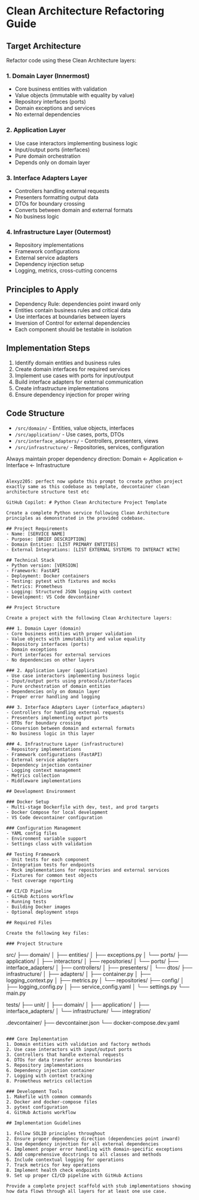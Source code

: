 # Clean Architecture Refactoring Guide

## Target Architecture

Refactor code using these Clean Architecture layers:

### 1. Domain Layer (Innermost)
- Core business entities with validation
- Value objects (immutable with equality by value)
- Repository interfaces (ports)
- Domain exceptions and services
- No external dependencies

### 2. Application Layer
- Use case interactors implementing business logic
- Input/output ports (interfaces)
- Pure domain orchestration
- Depends only on domain layer

### 3. Interface Adapters Layer
- Controllers handling external requests
- Presenters formatting output data
- DTOs for boundary crossing
- Converts between domain and external formats
- No business logic

### 4. Infrastructure Layer (Outermost)
- Repository implementations
- Framework configurations
- External service adapters
- Dependency injection setup
- Logging, metrics, cross-cutting concerns

## Principles to Apply
- Dependency Rule: dependencies point inward only
- Entities contain business rules and critical data
- Use interfaces at boundaries between layers
- Inversion of Control for external dependencies
- Each component should be testable in isolation

## Implementation Steps
1. Identify domain entities and business rules
2. Create domain interfaces for required services
3. Implement use cases with ports for input/output
4. Build interface adapters for external communication
5. Create infrastructure implementations
6. Ensure dependency injection for proper wiring

## Code Structure
- `/src/domain/` - Entities, value objects, interfaces
- `/src/application/` - Use cases, ports, DTOs
- `/src/interface_adapters/` - Controllers, presenters, views
- `/src/infrastructure/` - Repositories, services, configuration

Always maintain proper dependency direction: Domain ← Application ← Interface ← Infrastructure
```

Alexyz205: perfect now update this prompt to create python project exactly same as this codebase as template, devcontainer clean architecture structure test etc

GitHub Copilot: # Python Clean Architecture Project Template

Create a complete Python service following Clean Architecture principles as demonstrated in the provided codebase.

## Project Requirements
- Name: [SERVICE NAME]
- Purpose: [BRIEF DESCRIPTION]
- Domain Entities: [LIST PRIMARY ENTITIES]
- External Integrations: [LIST EXTERNAL SYSTEMS TO INTERACT WITH]

## Technical Stack
- Python version: [VERSION]
- Framework: FastAPI
- Deployment: Docker containers
- Testing: pytest with fixtures and mocks
- Metrics: Prometheus
- Logging: Structured JSON logging with context
- Development: VS Code devcontainer

## Project Structure

Create a project with the following Clean Architecture layers:

### 1. Domain Layer (domain)
- Core business entities with proper validation
- Value objects with immutability and value equality
- Repository interfaces (ports)
- Domain exceptions
- Port interfaces for external services
- No dependencies on other layers

### 2. Application Layer (application)
- Use case interactors implementing business logic
- Input/output ports using protocols/interfaces
- Pure orchestration of domain entities
- Dependencies only on domain layer
- Proper error handling and logging

### 3. Interface Adapters Layer (interface_adapters)
- Controllers for handling external requests
- Presenters implementing output ports
- DTOs for boundary crossing
- Conversion between domain and external formats
- No business logic in this layer

### 4. Infrastructure Layer (infrastructure)
- Repository implementations
- Framework configurations (FastAPI)
- External service adapters
- Dependency injection container
- Logging context management
- Metrics collection
- Middleware implementations

## Development Environment

### Docker Setup
- Multi-stage Dockerfile with dev, test, and prod targets
- Docker Compose for local development
- VS Code devcontainer configuration

### Configuration Management
- YAML config files
- Environment variable support
- Settings class with validation

## Testing Framework
- Unit tests for each component
- Integration tests for endpoints
- Mock implementations for repositories and external services
- Fixtures for common test objects
- Test coverage reporting

## CI/CD Pipeline
- GitHub Actions workflow
- Running tests
- Building Docker images
- Optional deployment steps

## Required Files

Create the following key files:

### Project Structure
```
src/
├── domain/
│   ├── entities/
│   ├── exceptions.py
│   └── ports/
├── application/
│   ├── interactors/
│   ├── repositories/
│   └── ports/
├── interface_adapters/
│   ├── controllers/
│   ├── presenters/
│   └── dtos/
├── infrastructure/
│   ├── adapters/
│   ├── container.py
│   ├── logging_context.py
│   ├── metrics.py
│   └── repositories/
├── config/
│   ├── logging_config.py
│   ├── service_config.yaml
│   └── settings.py
└── main.py

tests/
├── unit/
│   ├── domain/
│   ├── application/
│   ├── interface_adapters/
│   └── infrastructure/
└── integration/

.devcontainer/
├── devcontainer.json
└── docker-compose.dev.yaml
```

### Core Implementation
1. Domain entities with validation and factory methods
2. Use case interactors with input/output ports
3. Controllers that handle external requests
4. DTOs for data transfer across boundaries
5. Repository implementations
6. Dependency injection container
7. Logging with context tracking
8. Prometheus metrics collection

### Development Tools
1. Makefile with common commands
2. Docker and docker-compose files
3. pytest configuration
4. GitHub Actions workflow

## Implementation Guidelines

1. Follow SOLID principles throughout
2. Ensure proper dependency direction (dependencies point inward)
3. Use dependency injection for all external dependencies
4. Implement proper error handling with domain-specific exceptions
5. Add comprehensive docstrings to all classes and methods
6. Include contextual logging for operations
7. Track metrics for key operations
8. Implement health check endpoints
9. Set up proper CI/CD pipeline with GitHub Actions

Provide a complete project scaffold with stub implementations showing how data flows through all layers for at least one use case.
